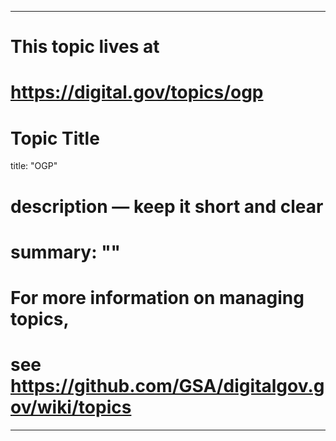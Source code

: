 
---
# This topic lives at
# https://digital.gov/topics/ogp

# Topic Title
title: "OGP"

# description — keep it short and clear
# summary: ""


# For more information on managing topics,
# see https://github.com/GSA/digitalgov.gov/wiki/topics
---